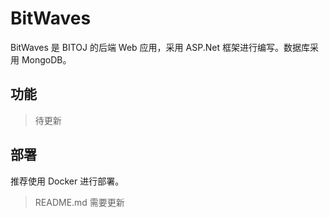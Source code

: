 # BitWaves
BitWaves 是 BITOJ 的后端 Web 应用，采用 ASP.Net 框架进行编写。数据库采用 MongoDB。

## 功能

> 待更新

## 部署

推荐使用 Docker 进行部署。

> README.md 需要更新
